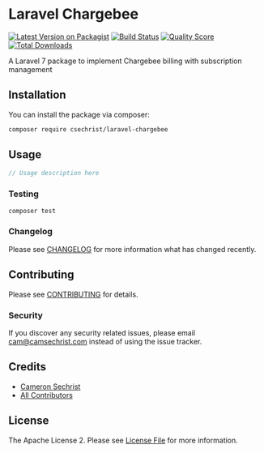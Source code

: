 # Laravel Chargebee

[![Latest Version on Packagist](https://img.shields.io/packagist/v/csechrist/laravel-chargebee.svg?style=flat-square)](https://packagist.org/packages/csechrist/laravel-chargebee)
[![Build Status](https://travis-ci.com/csechrist/laravel-chargebee.svg?branch=master)](https://travis-ci.com/csechrist/laravel-chargebee)
[![Quality Score](https://img.shields.io/scrutinizer/g/csechrist/laravel-chargebee.svg?style=flat-square)](https://scrutinizer-ci.com/g/csechrist/laravel-chargebee)
[![Total Downloads](https://img.shields.io/packagist/dt/csechrist/laravel-chargebee.svg?style=flat-square)](https://packagist.org/packages/csechrist/laravel-chargebee)

A Laravel 7 package to implement Chargebee billing with subscription management

## Installation

You can install the package via composer:

```bash
composer require csechrist/laravel-chargebee
```

## Usage

```php
// Usage description here
```

### Testing

```bash
composer test
```

### Changelog

Please see [CHANGELOG](CHANGELOG.md) for more information what has changed recently.

## Contributing

Please see [CONTRIBUTING](CONTRIBUTING.md) for details.

### Security

If you discover any security related issues, please email cam@camsechrist.com instead of using the issue tracker.

## Credits

-   [Cameron Sechrist](https://camsechrist.com)
-   [All Contributors](../../contributors)

## License

The Apache License 2. Please see [License File](LICENSE.md) for more information.
